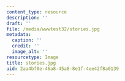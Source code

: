```yaml
---
content_type: resource
description: ''
draft: ''
file: /media/wwwtest32/stories.jpg
metadata:
  caption: ''
  credit: ''
  image_alt: ''
resourcetype: Image
title: stories.jpg
uid: 2aa4bf0e-46a8-45a8-8e1f-4ee42f8a0139
---
```

